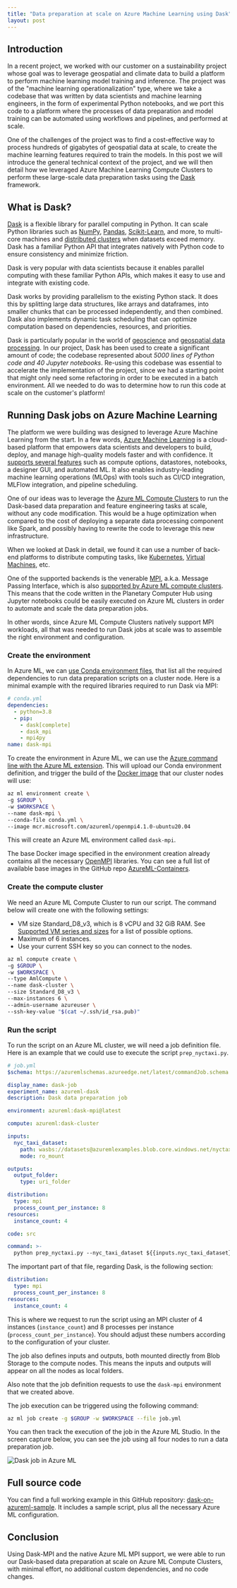 ```yaml
---
title: "Data preparation at scale on Azure Machine Learning using Dask"
layout: post
---
```


## Introduction

In a recent project, we worked with our customer on a sustainability project whose goal was to leverage geospatial and climate data to build a platform to perform machine learning model training and inference. The project was of the "machine learning operationalization" type, where we take a codebase that was written by data scientists and machine learning engineers, in the form of experimental Python notebooks, and we port this code to a platform where the processes of data preparation and model training can be automated using workflows and pipelines, and performed at scale.

One of the challenges of the project was to find a cost-effective way to process hundreds of gigabytes of geospatial data at scale, to create the machine learning features required to train the models. In this post we will introduce the general technical context of the project, and we will then detail how we leveraged Azure Machine Learning Compute Clusters to perform these large-scale data preparation tasks using the [Dask](https://www.dask.org/) framework.

## What is Dask?

[Dask](https://www.dask.org/) is a flexible library for parallel computing in Python. It can scale Python libraries such as [NumPy](http://www.numpy.org/), [Pandas](https://pandas.pydata.org/), [Scikit-Learn](https://scikit-learn.org/stable/), and more, to multi-core machines and [distributed clusters](https://distributed.dask.org/en/latest/) when datasets exceed memory. Dask has a familiar Python API that integrates natively with Python code to ensure consistency and minimize friction.

Dask is very popular with data scientists because it enables parallel computing with these familiar Python APIs, which makes it easy to use and integrate with existing code.

Dask works by providing parallelism to the existing Python stack. It does this by splitting large data structures, like arrays and dataframes, into smaller chunks that can be processed independently, and then combined. Dask also implements dynamic task scheduling that can optimize computation based on dependencies, resources, and priorities.

Dask is particularly popular in the world of [geoscience](https://stories.dask.org/en/latest/pangeo.html) and [geospatial data processing](https://www.youtube.com/watch?v=ZpA9jgSqAkk). In our project, Dask has been used to create a significant amount of code; the codebase represented about *5000 lines of Python code and 40 Jupyter notebooks*. Re-using this codebase was essential to accelerate the implementation of the project, since we had a starting point that might only need some refactoring in order to be executed in a batch environment. All we needed to do was to determine how to run this code at scale on the customer's platform!

## Running Dask jobs on Azure Machine Learning

The platform we were building was designed to leverage Azure Machine Learning from the start. In a few words, [Azure Machine Learning](https://azure.microsoft.com/en-us/products/machine-learning/) is a cloud-based platform that empowers data scientists and developers to build, deploy, and manage high-quality models faster and with confidence. It [supports several features](https://learn.microsoft.com/en-us/azure/machine-learning/overview-what-is-azure-machine-learning) such as compute options, datastores, notebooks, a designer GUI, and automated ML. It also enables industry-leading machine learning operations (MLOps) with tools such as CI/CD integration, MLFlow integration, and pipeline scheduling.

One of our ideas was to leverage the [Azure ML Compute Clusters](https://learn.microsoft.com/en-us/azure/machine-learning/concept-compute-target#azure-machine-learning-compute-managed) to run the Dask-based data preparation and feature engineering tasks at scale, without any code modification. This would be a huge optimization when compared to the cost of deploying a separate data processing component like Spark, and possibly having to rewrite the code to leverage this new infrastructure.

When we looked at Dask in detail, we found it can use a number of back-end platforms to distribute computing tasks, like [Kubernetes](https://docs.dask.org/en/stable/deploying-kubernetes.html), [Virtual Machines](https://cloudprovider.dask.org/en/latest/azure.html), etc.

One of the supported backends is the venerable [MPI](http://mpi.dask.org/en/latest/), a.k.a. Message Passing Interface, which is also [supported by Azure ML compute clusters](https://learn.microsoft.com/en-us/azure/machine-learning/how-to-train-distributed-gpu#mpi). This means that the code written in the Planetary Computer Hub using Jupyter notebooks could be easily executed on Azure ML clusters in order to automate and scale the data preparation jobs.

In other words, since Azure ML Compute Clusters natively support MPI workloads, all that was needed to run Dask jobs at scale was to assemble the right environment and configuration.

### Create the environment

In Azure ML, we can [use Conda environment files](https://learn.microsoft.com/en-us/azure/machine-learning/how-to-manage-environments-v2?tabs=cli#create-an-environment-from-a-conda-specification), that list all the required dependencies to run data preparation scripts on a cluster node. Here is a minimal example with the required libraries required to run Dask via MPI:

```yaml
# conda.yml
dependencies:
  - python=3.8
  - pip:
    - dask[complete]
    - dask_mpi
    - mpi4py
name: dask-mpi
```

To create the environment in Azure ML, we can use the [Azure command line with the Azure ML extension](https://learn.microsoft.com/en-us/azure/machine-learning/how-to-configure-cli?tabs=public). This will upload our Conda environment definition, and trigger the build of the [Docker image](https://learn.microsoft.com/en-us/azure/machine-learning/concept-environments#building-environments-as-docker-images) that our cluster nodes will use:

```sh
az ml environment create \
-g $GROUP \
-w $WORKSPACE \
--name dask-mpi \
--conda-file conda.yml \
--image mcr.microsoft.com/azureml/openmpi4.1.0-ubuntu20.04
```

This will create an Azure ML environment called `dask-mpi`.

The base Docker image specified in the environment creation already contains all the necessary [OpenMPI](https://www.open-mpi.org/) libraries. You can see a full list of available base images in the GitHub repo [AzureML-Containers](https://github.com/Azure/AzureML-Containers).

### Create the compute cluster

We need an Azure ML Compute Cluster to run our script. The command below will create one with the following settings:

- VM size Standard_D8_v3, which is 8 vCPU and 32 GiB RAM. See [Supported VM series and sizes](https://learn.microsoft.com/en-us/azure/machine-learning/concept-compute-target#supported-vm-series-and-sizes) for a list of possible options.
- Maximum of 6 instances.
- Use your current SSH key so you can connect to the nodes.

```sh
az ml compute create \
-g $GROUP \
-w $WORKSPACE \
--type AmlCompute \
--name dask-cluster \
--size Standard_D8_v3 \
--max-instances 6 \
--admin-username azureuser \
--ssh-key-value "$(cat ~/.ssh/id_rsa.pub)"
```

### Run the script

To run the script on an Azure ML cluster, we will need a job definition file. Here is an example that we could use to execute the script `prep_nyctaxi.py`.

```yaml
# job.yml
$schema: https://azuremlschemas.azureedge.net/latest/commandJob.schema.json

display_name: dask-job
experiment_name: azureml-dask
description: Dask data preparation job

environment: azureml:dask-mpi@latest

compute: azureml:dask-cluster

inputs:
  nyc_taxi_dataset:
    path: wasbs://datasets@azuremlexamples.blob.core.windows.net/nyctaxi/
    mode: ro_mount

outputs:
  output_folder:
    type: uri_folder

distribution:
  type: mpi
  process_count_per_instance: 8
resources:
  instance_count: 4

code: src

command: >-
  python prep_nyctaxi.py --nyc_taxi_dataset ${{inputs.nyc_taxi_dataset}} --output_folder ${{outputs.output_folder}}
```

The important part of that file, regarding Dask, is the following section:

```yaml
distribution:
  type: mpi
  process_count_per_instance: 8
resources:
  instance_count: 4
```

This is where we request to run the script using an MPI cluster of 4 instances (`instance_count`) and 8 processes per instance (`process_count_per_instance`). You should adjust these numbers according to the configuration of your cluster.

The job also defines inputs and outputs, both mounted directly from Blob Storage to the compute nodes. This means the inputs and outputs will appear on all the nodes as local folders.

Also note that the job definition requests to use the `dask-mpi` environment that we created above.

The job execution can be triggered using the following command:

```sh
az ml job create -g $GROUP -w $WORKSPACE --file job.yml
```

You can then track the execution of the job in the Azure ML Studio. In the screen capture below, you can see the job using all four nodes to run a data preparation job.

![Dask job in Azure ML](/images/dask-job-cpu.png)

## Full source code

You can find a full working example in this GitHub repository: [dask-on-azureml-sample](https://github.com/tomconte/dask-on-azureml-sample). It includes a sample script, plus all the necessary Azure ML configuration.

## Conclusion

Using Dask-MPI and the native Azure ML MPI support, we were able to run our Dask-based data preparation at scale on Azure ML Compute Clusters, with minimal effort, no additional custom dependencies, and no code changes.

